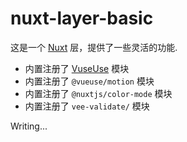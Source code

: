 # nuxt-layer-basic

这是一个 [Nuxt](https://nuxt.com) 层，提供了一些灵活的功能.

- 内置注册了 [VuseUse](https://vuseuse.org) 模块
- 内置注册了 `@vueuse/motion` 模块
- 内置注册了 `@nuxtjs/color-mode` 模块
- 内置注册了 `vee-validate/` 模块

Writing...
